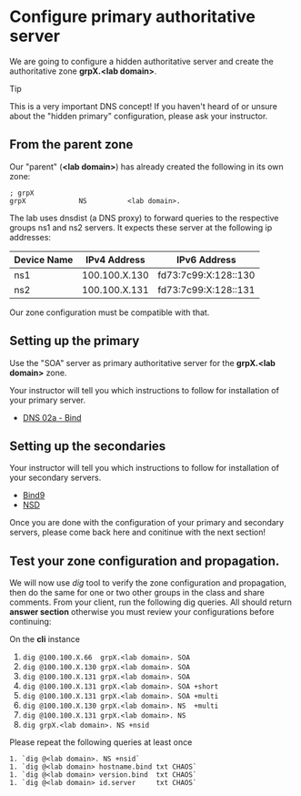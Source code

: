 # Configure primary authoritative server

We are going to configure a hidden authoritative server and create the authoritative zone **grpX.\<lab domain\>**.

> [!TIP]
> This is a very important DNS concept! 
> If you haven't heard of or unsure about the "hidden primary" 
> configuration, please ask your instructor. 

## From the parent zone

Our "parent" (**\<lab domain\>**) has already created the following in its own zone:

```
; grpX
grpX             NS          <lab domain>.
```

The lab uses dnsdist (a DNS proxy) to forward queries to the 
respective groups ns1 and ns2 servers. It expects these server at the
following ip addresses:

| Device Name   | IPv4 Address   | IPv6 Address         | 
| ------------- | -------------- | -------------------- |
| ns1           | 100.100.X.130  | fd73:7c99:X:128::130 |
| ns2           | 100.100.X.131  | fd73:7c99:X:128::131 |

Our zone configuration must be compatible with that.

## Setting up the primary

Use the "SOA" server as primary authoritative server for the  **grpX.\<lab domain\>** zone.

Your instructor will tell you which instructions to follow for installation of your primary server.

- [DNS 02a - Bind](http://DNS%2002a%20-%20Bind.md) 

## Setting up the secondaries

Your instructor will tell you which instructions to follow for installation of your secondary servers.

- [Bind9](http://DNS%2002b%20-%20Bind%20Secondary.md)
- [NSD](http://DNS%2002b%20-%20NSD)

Once you are done with the configuration of your primary and secondary servers, please come back here and conitinue with the next section!

## Test your zone configuration and propagation.

We will now use *dig* tool to verify the zone configuration and propagation, then do the same for one or two other groups in the class and share comments. From your client, run the following dig queries. All should return **answer section** otherwise you must review your configurations before continuing:

On the **cli** instance

1. `dig @100.100.X.66  grpX.<lab domain>. SOA`
1. `dig @100.100.X.130 grpX.<lab domain>. SOA`
1. `dig @100.100.X.131 grpX.<lab domain>. SOA`
1. `dig @100.100.X.131 grpX.<lab domain>. SOA +short`
1. `dig @100.100.X.131 grpX.<lab domain>. SOA +multi`
1. `dig @100.100.X.130 grpX.<lab domain>. NS  +multi`
1. `dig @100.100.X.131 grpX.<lab domain>. NS`
1. `dig grpX.<lab domain>. NS +nsid`

Please repeat the following queries at least once
```
1. `dig @<lab domain>. NS +nsid`
1. `dig @<lab domain> hostname.bind txt CHAOS`
1. `dig @<lab domain> version.bind  txt CHAOS`
1. `dig @<lab domain> id.server     txt CHAOS`
```
